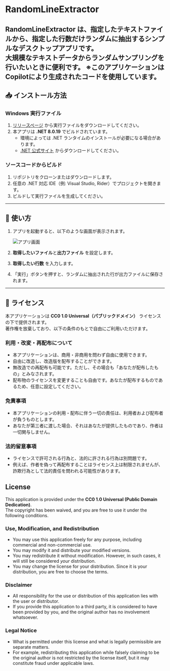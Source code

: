 # RandomLineExtractor

**RandomLineExtractor** は、指定したテキストファイルから、指定した行数だけランダムに抽出するシンプルなデスクトップアプリです。  
大規模なテキストデータからランダムサンプリングを行いたいときに便利です。
※このアプリケーションはCopilotにより生成されたコードを使用しています。
---

## 📥 インストール方法

### Windows 実行ファイル
1. [リリースページ](/releases) から実行ファイルをダウンロードしてください。  
2. 本アプリは **.NET 8.0.19** でビルドされています。  
   - 環境によっては .NET ランタイムのインストールが必要になる場合があります。  
   - [.NET 公式サイト](https://dotnet.microsoft.com/ja-jp/download/dotnet/8.0) からダウンロードしてください。

### ソースコードからビルド
1. リポジトリをクローンまたはダウンロードします。  
2. 任意の .NET 対応 IDE（例: Visual Studio, Rider）でプロジェクトを開きます。  
3. ビルドして実行ファイルを生成してください。

---

## 🚀 使い方

1. アプリを起動すると、以下のような画面が表示されます。  

   <img src="https://tkvier.github.io/resource/RandomLineExtractor/ss01.jpg" alt="アプリ画面">

2. **取得したいファイル**と**出力ファイル** を設定します。  
3. **取得したい行数** を入力します。  
4. 「実行」ボタンを押すと、ランダムに抽出された行が出力ファイルに保存されます。

---

## 📄 ライセンス

本アプリケーションは **CC0 1.0 Universal（パブリックドメイン）** ライセンスの下で提供されます。  
著作権を放棄しており、以下の条件のもとで自由にご利用いただけます。

### 利用・改変・再配布について
- 本アプリケーションは、商用・非商用を問わず自由に使用できます。  
- 自由に改造し、改造版を配布することができます。  
- 無改造での再配布も可能です。ただし、その場合も「あなたが配布したもの」とみなされます。  
- 配布物のライセンスを変更することも自由です。あなたが配布するものであるため、任意に設定してください。

### 免責事項
- 本アプリケーションの利用・配布に伴う一切の責任は、利用者および配布者が負うものとします。  
- あなたが第三者に渡した場合、それはあなたが提供したものであり、作者は一切関与しません。  

### 法的留意事項
- ライセンスで許可される行為と、法的に許される行為は別問題です。  
- 例えば、作者を偽って再配布することはライセンス上は制限されませんが、詐欺行為として法的責任を問われる可能性があります。

## License

This application is provided under the **CC0 1.0 Universal (Public Domain Dedication)**.  
The copyright has been waived, and you are free to use it under the following conditions.

### Use, Modification, and Redistribution
- You may use this application freely for any purpose, including commercial and non-commercial use.  
- You may modify it and distribute your modified versions.  
- You may redistribute it without modification. However, in such cases, it will still be considered *your* distribution.  
- You may change the license for your distribution. Since it is your distribution, you are free to choose the terms.

### Disclaimer
- All responsibility for the use or distribution of this application lies with the user or distributor.  
- If you provide this application to a third party, it is considered to have been provided by you, and the original author has no involvement whatsoever.

### Legal Notice
- What is permitted under this license and what is legally permissible are separate matters.  
- For example, redistributing this application while falsely claiming to be the original author is not restricted by the license itself, but it may constitute fraud under applicable laws.